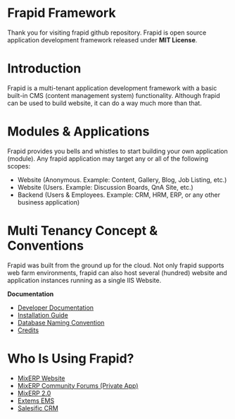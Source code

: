 # Frapid Framework

Thank you for visiting frapid github repository. Frapid is open source application development
framework released under **MIT License**.


# Introduction

Frapid is a multi-tenant application development framework with a basic
built-in CMS (content management system) functionality. Although frapid can be used 
to build website, it can do a way much more than that.


# Modules & Applications

Frapid provides you bells and whistles to start building your own application (module).
Any frapid application may target any or all of the following scopes:

* Website (Anonymous. Example: Content, Gallery, Blog, Job Listing, etc.)
* Website (Users. Example: Discussion Boards, QnA Site, etc.)
* Backend (Users & Employees. Example: CRM, HRM, ERP, or any other business application)

# Multi Tenancy Concept & Conventions

Frapid was built from the ground up for the cloud. Not only frapid supports web farm environments, 
frapid can also host several (hundred) website and application instances 
running as a single IIS Website.

**Documentation**

* [Developer Documentation](docs/developer/README.md)
* [Installation Guide](docs/installation/README.md)
* [Database Naming Convention](docs/concepts/database-naming-convention.md)
* [Credits](docs/credits/README.md)

# Who Is Using Frapid?

* [MixERP Website](https://mixerp.org)
* [MixERP Community Forums (Private App)](https://mixerp.org)
* [MixERP 2.0](https://github.com/mixerp/mixerp)
* [Extems EMS](https://github.com/mixerp/extems)
* [Salesific CRM](https://github.com/mixerp/salesific-crm)
